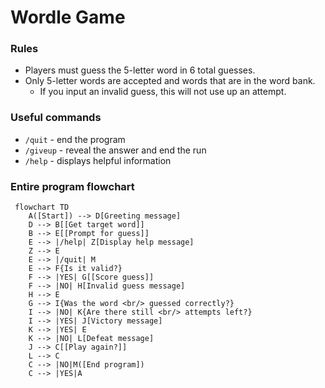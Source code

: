 # Wordle Game
### Rules
- Players must guess the 5-letter word in 6 total guesses.
- Only 5-letter words are accepted and words that are in the word bank.
    - If you input an invalid guess, this will not use up an attempt.
### Useful commands 
- `/quit` - end the program
- `/giveup` - reveal the answer and end the run
- `/help` - displays helpful information
### Entire program flowchart
```mermaid
 flowchart TD
    A([Start]) --> D[Greeting message]
    D --> B[[Get target word]]
    B --> E[[Prompt for guess]]
    E --> |/help| Z[Display help message]
    Z --> E
    E --> |/quit| M
    E --> F{Is it valid?}
    F --> |YES| G[[Score guess]]
    F --> |NO| H[Invalid guess message]
    H --> E
    G --> I{Was the word <br/> guessed correctly?}
    I --> |NO| K{Are there still <br/> attempts left?}
    I --> |YES| J[Victory message]
    K --> |YES| E
    K --> |NO| L[Defeat message]
    J --> C[[Play again?]]
    L --> C
    C --> |NO|M([End program])
    C --> |YES|A
```

